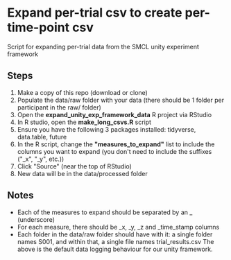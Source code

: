 # Expand per-trial csv to create per-time-point csv
Script for expanding per-trial data from the SMCL unity experiment framework

## Steps
1. Make a copy of this repo (download or clone)
1. Populate the data/raw folder with your data (there should be 1 folder per participant in the raw/ folder)
1. Open the **expand_unity_exp_framework_data** R project via RStudio
1. In R studio, open the **make_long_csvs.R** script
1. Ensure you have the following 3 packages installed: tidyverse, data.table, future
1. In the R script, change the **"measures_to_expand"** list to include the columns you want to expand (you don't need to include the suffixes ("_x", "_y", etc.))
1. Click "Source" (near the top of RStudio)
1. New data will be in the data/processed folder

## Notes
- Each of the measures to expand should be separated by an _ (underscore)
- For each measure, there should be _x, _y, _z and _time_stamp columns
- Each folder in the data/raw folder should have with it: a single folder names S001, and within that, a single file names trial_results.csv
The above is the default data logging behaviour for our unity framework.